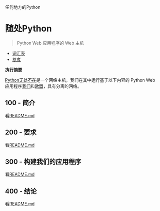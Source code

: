 任何地方的Python

# 随处Python

> Python Web 应用程序的 Web 主机

-   [词汇表](./GLOSSARY.md)
-   [参考](./REFERENCES.md)

**执行摘要**

[Python无处不在](https://www.pythonanywhere.com)是一个网络主机，我们在其中运行基于以下内容的 Python Web 应用程序[我们](https://www.pythonanywhere.com/user/wvanheemstra/account/)和[欧盟](https://eu.pythonanywhere.com/user/willemvanheemstra/account/)，具有分离的网络。

## 100 - 简介

看[README.md](./100/README.md)

## 200 - 要求

看[README.md](./200/README.md)

## 300 - 构建我们的应用程序

看[README.md](./300/README.md)

## 400 - 结论

看[README.md](./400/README.md)
